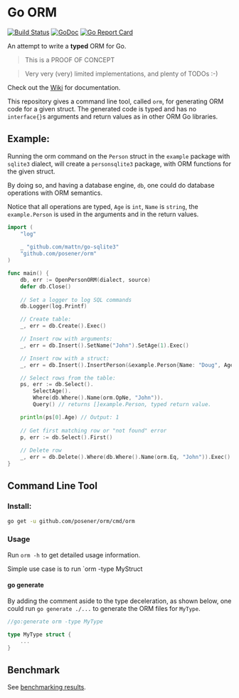 # Go ORM

[![Build Status](https://travis-ci.org/posener/orm.svg?branch=master)](https://travis-ci.org/posener/orm)
[![GoDoc](https://godoc.org/github.com/posener/orm?status.svg)](http://godoc.org/github.com/posener/orm)
[![Go Report Card](https://goreportcard.com/badge/github.com/posener/orm)](https://goreportcard.com/report/github.com/posener/orm)

An attempt to write a **typed** ORM for Go.

> This is a PROOF OF CONCEPT

> Very very (very) limited implementations, and plenty of TODOs :-)

Check out the [Wiki](https://github.com/posener/orm/wiki) for documentation.

This repository gives a command line tool, called `orm`, for generating
ORM code for a given struct. The generated code is typed and has no `interface{}`s arguments
and return values as in other ORM Go libraries.

## Example:

Running the orm command on the `Person` struct in the `example` package with `sqlite3` dialect, 
will create a `personsqlite3` package, with ORM functions for the given struct.

By doing so, and having a database engine, `db`, one could do database operations with
ORM semantics.

Notice that all operations are typed, `Age` is `int`, `Name` is `string`, the `example.Person`
is used in the arguments and in the return values.

```go
import (
	"log"
	
	_ "github.com/mattn/go-sqlite3"
	"github.com/posener/orm"
)

func main() {
    db, err := OpenPersonORM(dialect, source)
    defer db.Close()
    
    // Set a logger to log SQL commands
    db.Logger(log.Printf)

    // Create table:
    _, err = db.Create().Exec()

    // Insert row with arguments:
    _, err = db.Insert().SetName("John").SetAge(1).Exec()

    // Insert row with a struct:
    _, err = db.Insert().InsertPerson(&example.Person{Name: "Doug", Age: 3}).Exec()

    // Select rows from the table:
    ps, err := db.Select().
    	SelectAge().
        Where(db.Where().Name(orm.OpNe, "John")).
        Query() // returns []example.Person, typed return value.

    println(ps[0].Age) // Output: 1
    
    // Get first matching row or "not found" error
    p, err := db.Select().First()
    
    // Delete row
    _, err = db.Delete().Where(db.Where().Name(orm.Eq, "John")).Exec()
}
```

## Command Line Tool

### Install:

```bash
go get -u github.com/posener/orm/cmd/orm
```

### Usage

Run `orm -h` to get detailed usage information.

Simple use case is to run `orm -type MyStruct

#### go generate

By adding the comment aside to the type deceleration, as shown below, one could run `go generate ./...`
to generate the ORM files for `MyType`.

```go
//go:generate orm -type MyType

type MyType struct {
	...
}
```

## Benchmark

See [benchmarking results](./bench).
